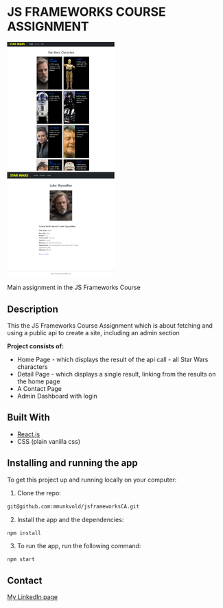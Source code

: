 # JS FRAMEWORKS COURSE ASSIGNMENT

<img src="https://github.com/mmunkvold/jsframeworksCA/blob/main/src/images/starwars.png" width="250" alt="Star Wars characters">&nbsp;&nbsp;&nbsp;
<img src="https://github.com/mmunkvold/jsframeworksCA/blob/main/src/images/detail.png" width="250" alt="Luke from star wars">

Main assignment in the JS Frameworks Course

## Description

This the JS Frameworks Course Assignment which is about fetching and using a public api to create a site, including an admin section

**Project consists of:**

- Home Page - which displays the result of the api call - all Star Wars characters
- Detail Page - which displays a single result, linking from the results on the home page
- A Contact Page
- Admin Dashboard with login

## Built With

- [React.js](https://reactjs.org/)
- CSS (plain vanilla css)

## Installing and running the app

To get this project up and running locally on your computer:

1. Clone the repo:

```bash
git@github.com:mmunkvold/jsframeworksCA.git
```

2. Install the app and the dependencies:

```
npm install
```

3. To run the app, run the following command:

```bash
npm start
```

## Contact

[My LinkedIn page](https://www.linkedin.com/in/monica-munkvold-nikolaisen/)
